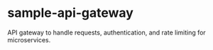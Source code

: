 # sample-api-gateway
API gateway to handle requests, authentication, and rate limiting for microservices.
